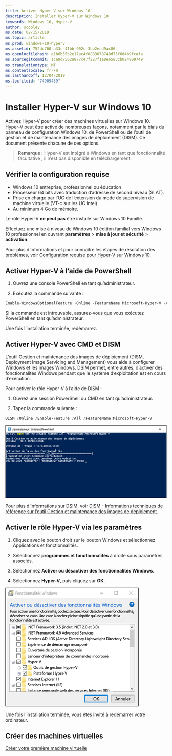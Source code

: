 ```yaml
---
title: Activer Hyper-V sur Windows 10
description: Installer Hyper-V sur Windows 10
keywords: Windows 10, Hyper-V
author: scooley
ms.date: 02/15/2019
ms.topic: article
ms.prod: windows-10-hyperv
ms.assetid: 752dc760-a33c-41bb-902c-3bb2ecd9ac86
ms.openlocfilehash: e1b6b55b2e17ac4f0883078748d75f6d4b9fcafa
ms.sourcegitcommit: 1ca9d7562a877c47f227f1a8e6583cb024909749
ms.translationtype: MT
ms.contentlocale: fr-FR
ms.lasthandoff: 12/04/2019
ms.locfileid: "74909459"
---
```

# <a name="install-hyper-v-on-windows-10"></a>Installer Hyper-V sur Windows 10

Activez Hyper-V pour créer des machines virtuelles sur Windows 10.  
Hyper-V peut être activé de nombreuses façons, notamment par le biais du panneau de configuration Windows 10, de PowerShell ou de l’outil de gestion et de maintenance des images de déploiement (DISM). Ce document présente chacune de ces options.

> **Remarque :** Hyper-V est intégré à Windows en tant que fonctionnalité facultative ; il n’est pas disponible en téléchargement.

## <a name="check-requirements"></a>Vérifier la configuration requise

* Windows 10 entreprise, professionnel ou éducation
* Processeur 64 bits avec traduction d’adresse de second niveau (SLAT).
* Prise en charge par l’UC de l’extension du mode de supervision de machine virtuelle (VT-c sur les UC Intel)
* Au minimum 4 Go de mémoire.

Le rôle Hyper-V **ne peut pas** être installé sur Windows 10 Famille.

Effectuez une mise à niveau de Windows 10 édition familial vers Windows 10 professionnel en ouvrant **paramètres** > **mise à jour et sécurité** > **activation**.

Pour plus d’informations et pour connaître les étapes de résolution des problèmes, voir [Configuration requise pour Hyper-V sur Windows 10](../reference/hyper-v-requirements.md).

## <a name="enable-hyper-v-using-powershell"></a>Activer Hyper-V à l’aide de PowerShell

1. Ouvrez une console PowerShell en tant qu’administrateur.

2. Exécutez la commande suivante :

  ```powershell
  Enable-WindowsOptionalFeature -Online -FeatureName Microsoft-Hyper-V -All
  ```

  Si la commande est introuvable, assurez-vous que vous exécutez PowerShell en tant qu’administrateur.

Une fois l’installation terminée, redémarrez.

## <a name="enable-hyper-v-with-cmd-and-dism"></a>Activer Hyper-V avec CMD et DISM

L’outil Gestion et maintenance des images de déploiement (DISM, Deployment Image Servicing and Management) vous aide à configurer Windows et les images Windows.  DSIM permet, entre autres, d’activer des fonctionnalités Windows pendant que le système d’exploitation est en cours d’exécution.

Pour activer le rôle Hyper-V à l’aide de DISM :

1. Ouvrez une session PowerShell ou CMD en tant qu’administrateur.

1. Tapez la commande suivante :

  ```powershell
  DISM /Online /Enable-Feature /All /FeatureName:Microsoft-Hyper-V
  ```

  ![Fenêtre de console montrant Hyper-V en cours d’activation.](media/dism_upd.png)

Pour plus d’informations sur DSIM, voir [DISM - Informations techniques de référence sur l’outil Gestion et maintenance des images de déploiement](<https://docs.microsoft.com/previous-versions/windows/it-pro/windows-8.1-and-8/hh824821(v=win.10)>).

## <a name="enable-the-hyper-v-role-through-settings"></a>Activer le rôle Hyper-V via les paramètres

1. Cliquez avec le bouton droit sur le bouton Windows et sélectionnez Applications et fonctionnalités.

2. Sélectionnez **programmes et fonctionnalités** à droite sous paramètres associés. 

3. Sélectionnez **Activer ou désactiver des fonctionnalités Windows**.

4. Sélectionnez **Hyper-V**, puis cliquez sur **OK**.

![Boîte de dialogue des programmes et fonctionnalités Windows](media/enable_role_upd.png)

Une fois l’installation terminée, vous êtes invité à redémarrer votre ordinateur.

## <a name="make-virtual-machines"></a>Créer des machines virtuelles

[Créer votre première machine virtuelle](quick-create-virtual-machine.md)

